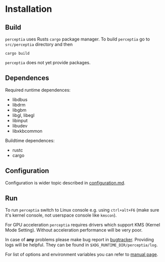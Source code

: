 Installation
============

Build
-----

`perceptia` uses Rusts `cargo` package manager. To build `perceptia` go to `src/perceptia`
directory and then

```
cargo build
```

`perceptia` does not yet provide packages.

Dependences
-----------

Required runtime dependences:

 * libdbus
 * libdrm
 * libgbm
 * libgl, libegl
 * libinput
 * libudev
 * libxkbcommon

Buildtime dependences:

 * rustc
 * cargo

Configuration
-------------

Configuration is wider topic described in [configuration.md](./configuration.md).

Run
---

To run `perceptia` switch to Linux console e.g. using `ctrl+alt+F6` (make sure it's kernel console,
not userspace console like `kmscon`).

For GPU acceleration `perceptia` requires drivers which support KMS (Kernel Mode Setting). Without
acceleration performance will be very poor.

In case of **any** problems please make bug report in
[bugtracker](https://github.com/perceptia/perceptia/issues). Providing logs will be helpful. They
can be found in `$XDG_RUNTIME_DIR/perceptia/log`.

For list of options and environment variables you can refer to [manual page](./manual.adoc).
